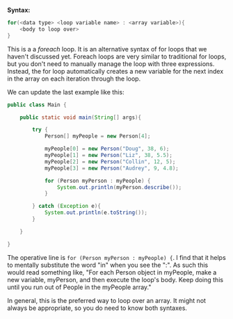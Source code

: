 **Syntax:**

```java
for(<data type> <loop variable name> : <array variable>){
	<body to loop over>
}
```

This is a a _foreach_ loop. It is an alternative syntax of for loops that we haven't discussed yet. Foreach loops are very similar to traditional for loops, but you don't need to manually manage the loop with three expressions. Instead, the for loop automatically creates a new variable for the next index in the array on each iteration through the loop.

We can update the last example like this:

```java
public class Main {

    public static void main(String[] args){

        try {
            Person[] myPeople = new Person[4];

            myPeople[0] = new Person("Doug", 38, 6);
            myPeople[1] = new Person("Liz", 38, 5.5);
            myPeople[2] = new Person("Collin", 12, 5);
            myPeople[3] = new Person("Audrey", 9, 4.8);

            for (Person myPerson : myPeople) {
                System.out.println(myPerson.describe());
            }

        } catch (Exception e){
            System.out.println(e.toString());
        }

    }

}
```

The operative line is `for (Person myPerson : myPeople) {`. I find that it helps to mentally substitute the word "in" when you see the ":". As such this would read something like, "For each Person object in myPeople, make a new variable, myPerson, and then execute the loop's body. Keep doing this until you run out of People in the myPeople array."

In general, this is the preferred way to loop over an array. It might not always be appropriate, so you do need to know both syntaxes.

<!-- exercise: write something to sort an unsorted array -->
